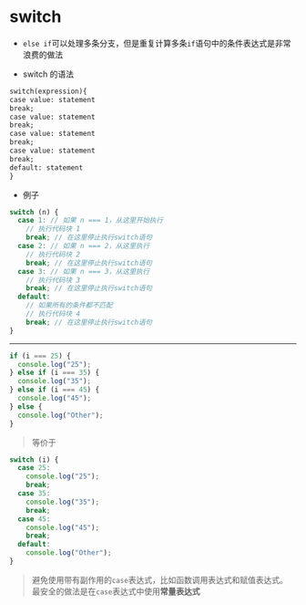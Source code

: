 # switch

- `else if`可以处理多条分支，但是重复计算多条`if`语句中的条件表达式是非常浪费的做法

- switch 的语法

```markdown
switch(expression){
case value: statement
break;
case value: statement
break;
case value: statement
break;
case value: statement
break;
default: statement
}
```

- 例子

```javascript
switch (n) {
  case 1: // 如果 n === 1，从这里开始执行
    // 执行代码块 1
    break; // 在这里停止执行switch语句
  case 2: // 如果 n === 2，从这里执行
    // 执行代码块 2
    break; // 在这里停止执行switch语句
  case 3: // 如果 n === 3，从这里执行
    // 执行代码块 3
    break; // 在这里停止执行switch语句
  default:
    // 如果所有的条件都不匹配
    // 执行代码块 4
    break; // 在这里停止执行switch语句
}
```

---

```javascript
if (i === 25) {
  console.log("25");
} else if (i === 35) {
  console.log("35");
} else if (i === 45) {
  console.log("45");
} else {
  console.log("Other");
}
```

> 等价于

```javascript
switch (i) {
  case 25:
    console.log("25");
    break;
  case 35:
    console.log("35");
    break;
  case 45:
    console.log("45");
    break;
  default:
    console.log("Other");
}
```

> 避免使用带有副作用的`case`表达式，比如函数调用表达式和赋值表达式。 最安全的做法是在`case`表达式中使用**常量表达式**
